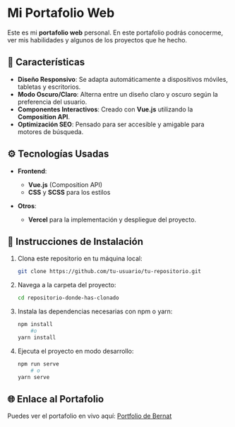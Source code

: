 # Mi Portafolio Web

Este es mi **portafolio web** personal. En este portafolio podrás conocerme, ver mis habilidades y algunos de los proyectos que he hecho.

## 🚀 **Características**

- **Diseño Responsivo**: Se adapta automáticamente a dispositivos móviles, tabletas y escritorios.
- **Modo Oscuro/Claro**: Alterna entre un diseño claro y oscuro según la preferencia del usuario.
- **Componentes Interactivos**: Creado con **Vue.js** utilizando la **Composition API**.
- **Optimización SEO**: Pensado para ser accesible y amigable para motores de búsqueda.

## ⚙️ **Tecnologías Usadas**

- **Frontend**:
  - **Vue.js** (Composition API)
  - **CSS** y **SCSS** para los estilos
  
- **Otros**:
  - **Vercel** para la implementación y despliegue del proyecto.

## 📝 **Instrucciones de Instalación**

1. Clona este repositorio en tu máquina local:

    ```bash
    git clone https://github.com/tu-usuario/tu-repositorio.git

2. Navega a la carpeta del proyecto:
   
    ```bash
    cd repositorio-donde-has-clonado

3. Instala las dependencias necesarias con npm o yarn:

    ```bash
    npm install 
        #o 
    yarn install

4. Ejecuta el proyecto en modo desarrollo:

    ```bash
    npm run serve
        # o
    yarn serve

## 🌐 **Enlace al Portafolio**

Puedes ver el portafolio en vivo aquí: [Portfolio de Bernat](https://portfolio-bernat-vue.vercel.app/)

